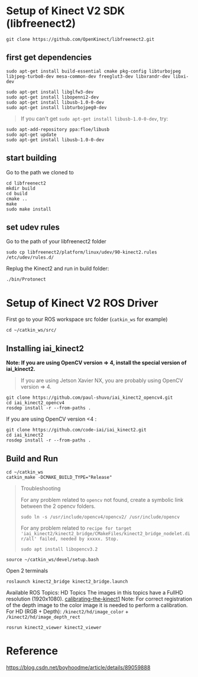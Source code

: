 # Setup of Kinect V2 SDK (libfreenect2)

```shell
git clone https://github.com/OpenKinect/libfreenect2.git
```

## first get dependencies

```shell
sudo apt-get install build-essential cmake pkg-config libturbojpeg libjpeg-turbo8-dev mesa-common-dev freeglut3-dev libxrandr-dev libxi-dev 
```

```shell
sudo apt-get install libglfw3-dev
sudo apt-get install libopenni2-dev
sudo apt-get install libusb-1.0-0-dev
sudo apt-get install libturbojpeg0-dev
```

> If you can't get `sudo apt-get install libusb-1.0-0-dev`, try:
```shell
sudo apt-add-repository ppa:floe/libusb
sudo apt-get update
sudo apt-get install libusb-1.0-0-dev
```

## start building

Go to the path we cloned to

```shell
cd libfreenect2
mkdir build 
cd build
cmake ..
make
sudo make install
```

## set udev rules

Go to the path of your libfreenect2 folder
```shell
sudo cp libfreenect2/platform/linux/udev/90-kinect2.rules /etc/udev/rules.d/
```

Replug the Kinect2 and run in build folder:
```shell
./bin/Protonect
```


# Setup of Kinect V2 ROS Driver

First go to your ROS workspace src folder (`catkin_ws` for example)
```shell
cd ~/catkin_ws/src/
```

## Installing iai_kinect2

**Note: If you are using OpenCV version => 4, install the special version of iai_kinect2.**
> If you are using Jetson Xavier NX, you are probably using OpenCV version => 4.
```shell
git clone https://github.com/paul-shuvo/iai_kinect2_opencv4.git
cd iai_kinect2_opencv4
rosdep install -r --from-paths .
```

If you are using OpenCV version <4 :

```shell
git clone https://github.com/code-iai/iai_kinect2.git
cd iai_kinect2
rosdep install -r --from-paths .
```

## Build and Run

```shell
cd ~/catkin_ws
catkin_make -DCMAKE_BUILD_TYPE="Release"
```

> 
> Troubleshooting
> 
> For any problem related to `opencv` not found, create a symbolic link between the 2 opencv folders.
> ```
> sudo ln -s /usr/include/opencv4/opencv2/ /usr/include/opencv
> ```
> 
> For any problem related to `recipe for target 'iai_kinect2/kinect2_bridge/CMakeFiles/kinect2_bridge_nodelet.dir/all' failed, needed by xxxxx. Stop.`
> ```
> sudo apt install libopencv3.2
> ```
> 

```shell
source ~/catkin_ws/devel/setup.bash
```

Open 2 terminals
```shell
roslaunch kinect2_bridge kinect2_bridge.launch
```

Available ROS Topics:
HD Topics
The images in this topics have a FullHD resolution (1920x1080).
[calibrating-the-kinect1](https://github.com/code-iai/iai_kinect2/tree/master/kinect2_calibration#calibrating-the-kinect-one)
Note: For correct registration of the depth image to the color image it is needed to perform a calibration.
<br>
For HD (RGB + Depth): `/kinect2/hd/image_color` + `/kinect2/hd/image_depth_rect`


```shell
rosrun kinect2_viewer kinect2_viewer
```



# Reference

https://blog.csdn.net/boyhoodme/article/details/89059888
